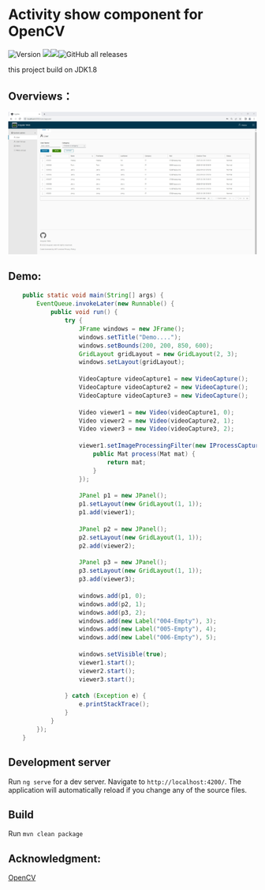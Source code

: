 # Activity show component for OpenCV
<img src="https://img.shields.io/github/package-json/v/beatum/ng-web" alt="Version"> <img src="https://img.shields.io/github/checks-status/beatum/ng-web/master"><img src="https://img.shields.io/github/license/beatum/ng-web"><img alt="GitHub all releases" src="https://img.shields.io/github/downloads/beatum/ng-web/total">

this project build on JDK1.8

## Overviews：

![Main](https://github.com/beatum/ng-web/blob/master/imgs/main.jpg)

## Demo:

```java
    public static void main(String[] args) {
        EventQueue.invokeLater(new Runnable() {
            public void run() {
                try {
                    JFrame windows = new JFrame();
                    windows.setTitle("Demo....");
                    windows.setBounds(200, 200, 850, 600);
                    GridLayout gridLayout = new GridLayout(2, 3);
                    windows.setLayout(gridLayout);

                    VideoCapture videoCapture1 = new VideoCapture();
                    VideoCapture videoCapture2 = new VideoCapture();
                    VideoCapture videoCapture3 = new VideoCapture();

                    Video viewer1 = new Video(videoCapture1, 0);
                    Video viewer2 = new Video(videoCapture2, 1);
                    Video viewer3 = new Video(videoCapture3, 2);

                    viewer1.setImageProcessingFilter(new IProcessCapture() {
                        public Mat process(Mat mat) {
                            return mat;
                        }
                    });

                    JPanel p1 = new JPanel();
                    p1.setLayout(new GridLayout(1, 1));
                    p1.add(viewer1);

                    JPanel p2 = new JPanel();
                    p2.setLayout(new GridLayout(1, 1));
                    p2.add(viewer2);

                    JPanel p3 = new JPanel();
                    p3.setLayout(new GridLayout(1, 1));
                    p3.add(viewer3);

                    windows.add(p1, 0);
                    windows.add(p2, 1);
                    windows.add(p3, 2);
                    windows.add(new Label("004-Empty"), 3);
                    windows.add(new Label("005-Empty"), 4);
                    windows.add(new Label("006-Empty"), 5);

                    windows.setVisible(true);
                    viewer1.start();
                    viewer2.start();
                    viewer3.start();

                } catch (Exception e) {
                    e.printStackTrace();
                }
            }
        });
    }
```

## Development server
Run `ng serve` for a dev server. Navigate to `http://localhost:4200/`. The application will automatically reload if you change any of the source files.

## Build

Run `mvn clean package`

## Acknowledgment: 
[OpenCV ](https://docs.opencv.org/)